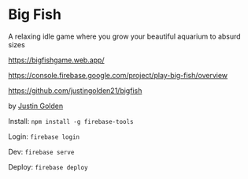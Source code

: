 # Big Fish

A relaxing idle game where you grow your beautiful aquarium to absurd sizes

https://bigfishgame.web.app/

https://console.firebase.google.com/project/play-big-fish/overview

https://github.com/justingolden21/bigfish

by [Justin Golden](https://justingolden.me/)

Install: `npm install -g firebase-tools`

Login: `firebase login`

Dev: `firebase serve`

Deploy: `firebase deploy`

